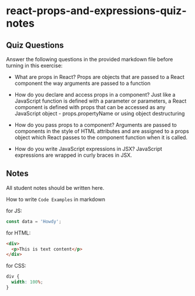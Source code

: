 # react-props-and-expressions-quiz-notes

## Quiz Questions

Answer the following questions in the provided markdown file before turning in this exercise:

- What are props in React?
  Props are objects that are passed to a React component the way arguments are passed to a function

- How do you declare and access props in a component?
  Just like a JavaScript function is defined with a parameter or parameters, a React component is defined with props that can be accessed as any JavaScript object - props.propertyName or using object destructuring

- How do you pass props to a component?
  Arguments are passed to components in the style of HTML attributes and are assigned to a props object which React passes to the component function when it is called.

- How do you write JavaScript expressions in JSX?
  JavaScript expressions are wrapped in curly braces in JSX.

## Notes

All student notes should be written here.

How to write `Code Examples` in markdown

for JS:

```javascript
const data = 'Howdy';
```

for HTML:

```html
<div>
  <p>This is text content</p>
</div>
```

for CSS:

```css
div {
  width: 100%;
}
```
